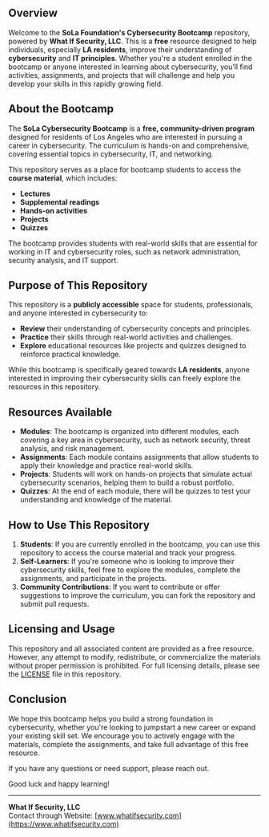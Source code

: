 ## Overview

Welcome to the **SoLa Foundation's Cybersecurity Bootcamp** repository, powered by **What If Security, LLC**. This is a **free** resource designed to help individuals, especially **LA residents**, improve their understanding of **cybersecurity** and **IT principles**. Whether you're a student enrolled in the bootcamp or anyone interested in learning about cybersecurity, you’ll find activities, assignments, and projects that will challenge and help you develop your skills in this rapidly growing field.

## About the Bootcamp

The **SoLa Cybersecurity Bootcamp** is a **free, community-driven program** designed for residents of Los Angeles who are interested in pursuing a career in cybersecurity. The curriculum is hands-on and comprehensive, covering essential topics in cybersecurity, IT, and networking. 

This repository serves as a place for bootcamp students to access the **course material**, which includes:

- **Lectures**
- **Supplemental readings**
- **Hands-on activities**
- **Projects**
- **Quizzes**

The bootcamp provides students with real-world skills that are essential for working in IT and cybersecurity roles, such as network administration, security analysis, and IT support.

## Purpose of This Repository

This repository is a **publicly accessible** space for students, professionals, and anyone interested in cybersecurity to:

- **Review** their understanding of cybersecurity concepts and principles.
- **Practice** their skills through real-world activities and challenges.
- **Explore** educational resources like projects and quizzes designed to reinforce practical knowledge.

While this bootcamp is specifically geared towards **LA residents**, anyone interested in improving their cybersecurity skills can freely explore the resources in this repository.

## Resources Available

- **Modules**: The bootcamp is organized into different modules, each covering a key area in cybersecurity, such as network security, threat analysis, and risk management.
- **Assignments**: Each module contains assignments that allow students to apply their knowledge and practice real-world skills.
- **Projects**: Students will work on hands-on projects that simulate actual cybersecurity scenarios, helping them to build a robust portfolio.
- **Quizzes**: At the end of each module, there will be quizzes to test your understanding and knowledge of the material.

## How to Use This Repository

1. **Students**: If you are currently enrolled in the bootcamp, you can use this repository to access the course material and track your progress. 
2. **Self-Learners**: If you're someone who is looking to improve their cybersecurity skills, feel free to explore the modules, complete the assignments, and participate in the projects.
3. **Community Contributions**: If you want to contribute or offer suggestions to improve the curriculum, you can fork the repository and submit pull requests.

## Licensing and Usage

This repository and all associated content are provided as a free resource. However, any attempt to modify, redistribute, or commercialize the materials without proper permission is prohibited. For full licensing details, please see the [LICENSE](https://github.com/What-If-Sec/SoLa-042025-Bootcamp/blob/main/LICENSE.md) file in this repository.

## Conclusion

We hope this bootcamp helps you build a strong foundation in cybersecurity, whether you're looking to jumpstart a new career or expand your existing skill set. We encourage you to actively engage with the materials, complete the assignments, and take full advantage of this free resource.

If you have any questions or need support, please reach out.

Good luck and happy learning!

---

**What If Security, LLC**  
Contact through Website: [www.whatifsecurity.com](https://www.whatifsecurity.com)  

